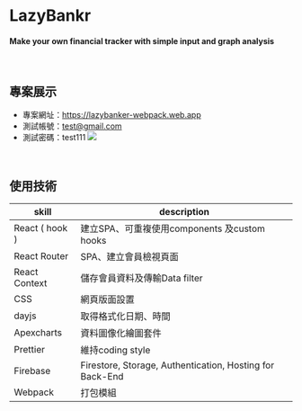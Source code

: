 # LazyBankr 
#### Make your own financial tracker with simple input and graph analysis
<br/>

## 專案展示
- 專案網址：https://lazybanker-webpack.web.app
- 測試帳號：test@gmail.com
- 測試密碼：test111
![](https://i.imgur.com/JDqOzik.png)

<br/>

## 使用技術

| skill                     | description                                                                                                                         |
| ------------------------- | ------------------------------------------------------------------------------------------------------------------------------------| 
| React ( hook )            | 建立SPA、可重複使用components 及custom hooks                                                                                          |
| React Router              | SPA、建立會員檢視頁面                                                                                                                 |
| React Context             | 儲存會員資料及傳輸Data filter                                                                                                                 
| CSS                       | 網頁版面設置                                                                         |
| dayjs                     | 取得格式化日期、時間
| Apexcharts                | 資料圖像化繪圖套件
| Prettier                  | 維持coding style                                                                                  |
| Firebase                  | Firestore, Storage, Authentication, Hosting for Back-End      
| Webpack                   | 打包模組

<br/>
